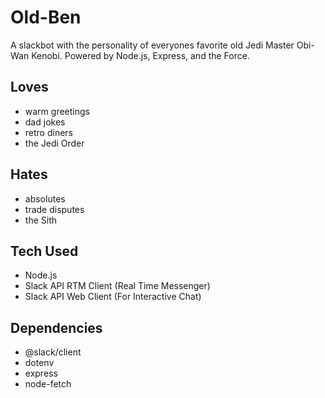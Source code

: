 # Old-Ben

A slackbot with the personality of everyones favorite old Jedi Master Obi-Wan Kenobi. Powered by Node.js, Express, and the Force.

## Loves

- warm greetings
- dad jokes
- retro diners
- the Jedi Order

## Hates

- absolutes
- trade disputes
- the Sith

## Tech Used

- Node.js
- Slack API RTM Client (Real Time Messenger)
- Slack API Web Client (For Interactive Chat)

## Dependencies

- @slack/client
- dotenv
- express
- node-fetch
